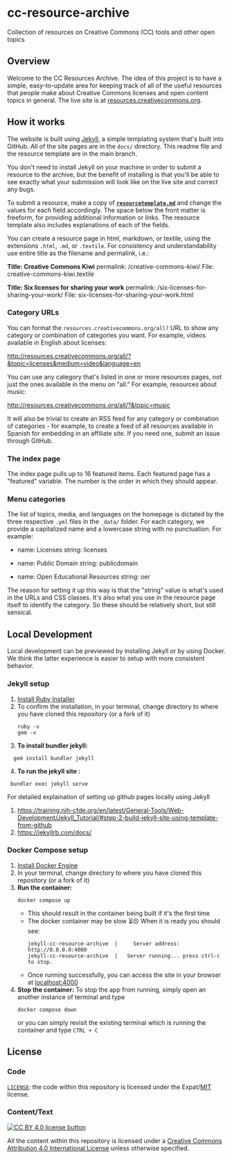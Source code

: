 # cc-resource-archive

Collection of resources on Creative Commons (CC) tools and other open topics


## Overview

Welcome to the CC Resources Archive. The idea of this project is to have a
simple, easy-to-update area for keeping track of all of the useful resources
that people make about Creative Commons licenses and open content topics in
general. The live site is at
[resources.creativecommons.org](https://resources.creativecommons.org/).


## How it works

The website is built using [Jekyll](http://jekyllrb.com/docs/home/), a simple
templating system that's built into GitHub. All of the site pages are in the
`docs/` directory. This readme file and the resource template are in the main
branch.

You don't need to install Jekyll on your machine in order to submit a resource
to the archive, but the benefit of installing is that you'll be able to see
exactly what your submission will look like on the live site and correct any
bugs.

To submit a resource, make a copy of
**[`resourcetemplate.md`](https://github.com/creativecommons/cc-resource-archive/blob/main/resourcetemplate.md)**
and change the values for each field accordingly. The space below the front
matter is freeform, for providing additional information or links. The resource
template also includes explanations of each of the fields.

You can create a resource page in html, markdown, or textile, using the
extensions `.html`, `.md`, or `.textile`. For consistency and understandability
use entire title as the filename and permalink, i.e.:

**Title: Creative Commons Kiwi**
permalink: /creative-commons-kiwi/
File: creative-commons-kiwi.textile

**Title: Six licenses for sharing your work**
permalink: /six-licenses-for-sharing-your-work/
File: six-licenses-for-sharing-your-work.html


### Category URLs

You can format the `resources.creativecommons.org/all?` URL to show any
category or combination of categories you want. For example, videos available
in English about licenses:

http://resources.creativecommons.org/all/?&topic=licenses&medium=video&language=en

You can use any category that's listed in one or more resources pages, not just
the ones available in the menu on "all." For example, resources about music:

http://resources.creativecommons.org/all/?&topic=music

It will also be trivial to create an RSS feed for any category or combination
of categories - for example, to create a feed of all resources available in
Spanish for embedding in an affiliate site. If you need one, submit an issue
through GitHub.


### The index page

The index page pulls up to 16 featured items. Each featured page has a
"featured" variable. The number is the order in which they should appear.


### Menu categories

The list of topics, media, and languages on the homepage is dictated by the
three respective `.yml` files in the `_data/` folder. For each category, we
provide a capitalized name and a lowercase string with no punctuation. For
example:

- name: Licenses
  string: licenses

- name: Public Domain
  string: publicdomain

- name: Open Educational Resources
  string: oer

The reason for setting it up this way is that the "string" value is what's used
in the URLs and CSS classes. It's also what you use in the resource page itself
to identify the category. So these should be relatively short, but still
sensical.


## Local Development

Local development can be previewed by installing Jekyll or by using Docker. We
think the latter experience is easier to setup with more consistent behavior.

### Jekyll setup

1. [Install Ruby Installer](https://rubyinstaller.org/downloads/)
2. To confirm the installation, in your terminal, change directory to where you have cloned this repository
   (or a fork of it)
   ```shell
   ruby -v
   gem -v
   ```
3. **To install bundler jekyll:**
  ```shell
    gem install bundler jekyll
   ```
4. **To run the jekyll site :**
  ```shell
   bundler exec jekyll serve
   ```

For detailed explaination of setting up github pages locally using Jekyll
1. https://training.nih-cfde.org/en/latest/General-Tools/Web-Development/Jekyll_Tutorial/#step-2-build-jekyll-site-using-template-from-github
2. https://jekyllrb.com/docs/



### Docker Compose setup

1. [Install Docker Engine](https://docs.docker.com/engine/install/)
2. In your terminal, change directory to where you have cloned this repository
   (or a fork of it)
3. **Run the container:**
   ```shell
   docker compose up
   ```
   - This should result in the container being built if it's the first time
   - The docker container may be slow :hourglass_flowing_sand::persevere: When
     it is ready you should see:
     ```
     jekyll-cc-resource-archive  |     Server address: http://0.0.0.0:4000
     jekyll-cc-resource-archive  |   Server running... press ctrl-c to stop.
     ```
   - Once running successfully, you can access the site in your browser at
     [localhost:4000](http://localhost:4000/)
4. **Stop the container:** To stop the app from running, simply open an another
   instance of terminal and type
   ```shell
   docker compose down
   ```
   or you can simply revisit the existing terminal which is running the
   container and type `CTRL + C`


## License


### Code

[`LICENSE`](LICENSE): the code within this repository is licensed under the
Expat/[MIT][mit] license.

[mit]: http://www.opensource.org/licenses/MIT "The MIT License | Open Source Initiative"


### Content/Text

[![CC BY 4.0 license button][cc-by-png]][cc-by]

All the content within this repository is licensed under a [Creative Commons
Attribution 4.0 International License][cc-by] unless otherwise specified.

[cc-by-png]: https://licensebuttons.net/l/by/4.0/88x31.png#floatleft "CC BY 4.0 license button"
[cc-by]: https://creativecommons.org/licenses/by/4.0/ "Creative Commons Attribution 4.0 International License"
